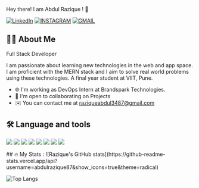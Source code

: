 Hey there! I am  Abdul Razique ! 👋

[![LinkedIn](https://img.shields.io/badge/LINKEDIN-blue?style=for-the-badge&logo=linkedin)](...)
[![INSTAGRAM](https://img.shields.io/badge/INSTAGRAM-pink?style=for-the-badge&logo=instagram)](...)
[![GMAIL](https://img.shields.io/badge/GMAIL-red?style=for-the-badge&logo=gmail)](...)

## 🧑‍💻 About Me

Full Stack Developer

I am passionate about learning new technologies in the web and app space. I am proficient with the MERN stack and I aim to solve real world problems using these technologies.
A final year student at VIIT, Pune.

- 🌐 I'm working as DevOps Intern at Brandspark Technologies.
- 🤝  I'm open to collaborating on Projects
- ✉️  You can contact me at raziqueabdul3487@gmail.com

## 🛠️ Language and tools
<p>
  <img src="https://img.shields.io/badge/-HTML5-E34F26?style=flat&logo=html5&logoColor=white"/>
  <img src="https://img.shields.io/badge/-CSS3-1572B6?style=flat&logo=css3"/>
  <img src="https://img.shields.io/badge/-JavaScript-F7DF1E?style=flat&logo=javascript&logoColor=black"/>
  <img src="https://img.shields.io/badge/-React-61DAFB?style=flat&logo=react"/>
  <img src="https://img.shields.io/badge/-Node.js-339933?style=flat&logo=node.js&logoColor=white"/>
  <img src="https://img.shields.io/badge/-MongoDB-47A248?style=flat&logo=mongodb"/>
  <img src="https://img.shields.io/badge/-Git-F05032?style=flat&logo=git&logoColor=white"/>
  <img src="https://img.shields.io/badge/-VS%20Code-007ACC?style=flat&logo=visual-studio-code"/>
</p>
## 🔥 My Stats :
![Razique's GitHub stats](https://github-readme-stats.vercel.app/api?username=abdulrazique87&show_icons=true&theme=radical)

![Top Langs](https://github-readme-stats.vercel.app/api/top-langs/?username=abdulrazique87&layout=compact&theme=radical)




